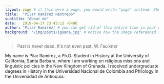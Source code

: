 ```yaml
---
layout: page # if this were a page, you would write "page" instead. They layouts are subtly different. Try it to see what happens.
title:  "Pilar Ramirez Restrepo"
subtitle: "About me"
date:   2019-04-17 23:45:13 -0400
author: "Pilar Ramirez" # you can get rid of this entire line in your own blog posts, and the page will display the name of the site's owner, taken from the _config.yml file.
background: '/img/posts/iguana.jpg' # notice how the image referenced is in your project's /img/posts/ folder.
---
```


> Past is never dead. It's not even past. W. Faulkner

My name is Pilar Ramirez, a Ph.D. Student in History at the University of California, Santa Barbara, where I am working on religious missions and linguistic policies in the New Kingdom of Granada. I received undergraduate degrees in History in the Universidad Nacional de Colombia and Philology in the Universidad de Antioquia.
